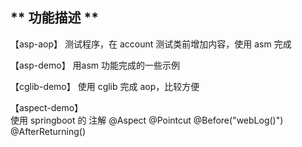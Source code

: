 ﻿##  ** 功能描述  **

【asp-aop】 
测试程序，在 account 测试类前增加内容，使用 asm 完成 

【asp-demo】
用asm 功能完成的一些示例  

【cglib-demo】
使用 cglib 完成 aop，比较方便 
 
【aspect-demo】   
使用 springboot 的 注解 @Aspect  @Pointcut @Before("webLog()") @AfterReturning() 